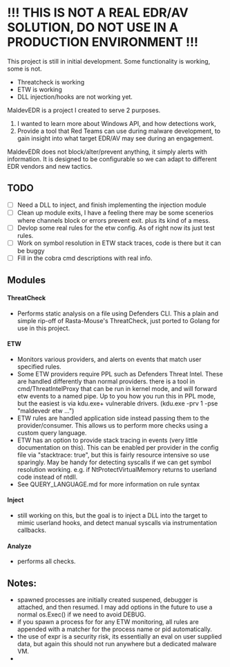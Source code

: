 



# !!! THIS IS NOT A REAL EDR/AV SOLUTION, DO NOT USE IN A PRODUCTION ENVIRONMENT !!!

This project is still in initial development.  Some functionality is working, some is not.
- Threatcheck is working
- ETW is working
- DLL injection/hooks are not working yet.


MaldevEDR is a project I created to serve 2 purposes. 
1. I wanted to learn more about Windows API, and how detections work, 
2. Provide a tool that Red Teams can use during malware development, to gain insight into what target EDR/AV may see during an engagement.  

MaldevEDR does not block/alter/prevent anything, it simply alerts with information. It is designed to be configurable so we can adapt to different EDR vendors and new tactics.


## TODO
- [ ] Need a DLL to inject, and finish implementing the injection module
- [ ] Clean up module exits, I have a feeling there may be some scenerios where channels block or errors prevent exit. plus its kind of a mess.
- [ ] Devlop some real rules for the etw config. As of right now its just test rules.
- [ ] Work on symbol resolution in ETW stack traces, code is there but it can be buggy
- [ ] Fill in the cobra cmd descriptions with real info.

## Modules
#### ThreatCheck
- Performs static analysis on a file using Defenders CLI.  This a plain and simple rip-off of Rasta-Mouse's ThreatCheck, just ported to Golang for use in this project.

#### ETW
- Monitors various providers, and alerts on events that match user specified rules.
- Some ETW providers require PPL such as Defenders Threat Intel. These are handled differently than normal providers. there is a tool in cmd/ThreatIntelProxy that can be run in kernel mode, and will forward etw events to a named pipe. Up to you how you run this in PPL mode, but the easiest is via kdu.exe+ vulnerable drivers. (kdu.exe -prv 1 -pse "maldevedr etw ...")
- ETW rules are handled application side instead passing them to the provider/consumer. This allows us to perform more checks using a custom query language.
- ETW has an option to provide stack tracing in events (very little documentation on this). This can be enabled per provider in the config file via "stacktrace: true", but this is fairly resource intensive so use sparingly. May be handy for detecting syscalls if we can get symbol resolution working. e.g. if NtProtectVirtualMemory returns to userland code instead of ntdll.
- See QUERY_LANGUAGE.md for more information on rule syntax

#### Inject
- still working on this, but the goal is to inject a DLL into the target to mimic userland hooks, and detect manual syscalls via instrumentation callbacks.

#### Analyze
- performs all checks.

## Notes:
- spawned processes are initially created suspened, debugger is attached, and then resumed. I may add options in the future to use a normal os.Exec() if we need to avoid DEBUG.
- if you spawn a process for for any ETW monitoring, all rules are appended with a matcher for the process name or pid automatically.
- the use of expr is a security risk, its essentially an eval on user supplied data, but again this should not run anywhere but a dedicated malware VM.
-

